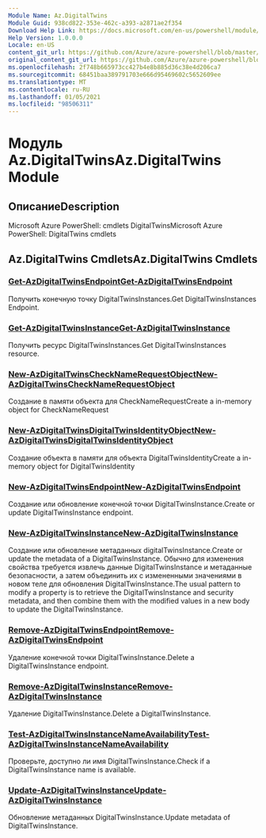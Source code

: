 ```yaml
---
Module Name: Az.DigitalTwins
Module Guid: 938cd822-353e-462c-a393-a2871ae2f354
Download Help Link: https://docs.microsoft.com/en-us/powershell/module/az.digitaltwins
Help Version: 1.0.0.0
Locale: en-US
content_git_url: https://github.com/Azure/azure-powershell/blob/master/src/DigitalTwins/help/Az.DigitalTwins.md
original_content_git_url: https://github.com/Azure/azure-powershell/blob/master/src/DigitalTwins/help/Az.DigitalTwins.md
ms.openlocfilehash: 2f748b665973cc427b4e8b885d36c38e4d206ca7
ms.sourcegitcommit: 68451baa389791703e666d95469602c5652609ee
ms.translationtype: MT
ms.contentlocale: ru-RU
ms.lasthandoff: 01/05/2021
ms.locfileid: "98506311"
---
```

# <span data-ttu-id="710cb-101">Модуль Az.DigitalTwins</span><span class="sxs-lookup"><span data-stu-id="710cb-101">Az.DigitalTwins Module</span></span>
## <span data-ttu-id="710cb-102">Описание</span><span class="sxs-lookup"><span data-stu-id="710cb-102">Description</span></span>
<span data-ttu-id="710cb-103">Microsoft Azure PowerShell: cmdlets DigitalTwins</span><span class="sxs-lookup"><span data-stu-id="710cb-103">Microsoft Azure PowerShell: DigitalTwins cmdlets</span></span>

## <span data-ttu-id="710cb-104">Az.DigitalTwins Cmdlets</span><span class="sxs-lookup"><span data-stu-id="710cb-104">Az.DigitalTwins Cmdlets</span></span>
### [<span data-ttu-id="710cb-105">Get-AzDigitalTwinsEndpoint</span><span class="sxs-lookup"><span data-stu-id="710cb-105">Get-AzDigitalTwinsEndpoint</span></span>](Get-AzDigitalTwinsEndpoint.md)
<span data-ttu-id="710cb-106">Получить конечную точку DigitalTwinsInstances.</span><span class="sxs-lookup"><span data-stu-id="710cb-106">Get DigitalTwinsInstances Endpoint.</span></span>

### [<span data-ttu-id="710cb-107">Get-AzDigitalTwinsInstance</span><span class="sxs-lookup"><span data-stu-id="710cb-107">Get-AzDigitalTwinsInstance</span></span>](Get-AzDigitalTwinsInstance.md)
<span data-ttu-id="710cb-108">Получить ресурс DigitalTwinsInstances.</span><span class="sxs-lookup"><span data-stu-id="710cb-108">Get DigitalTwinsInstances resource.</span></span>

### [<span data-ttu-id="710cb-109">New-AzDigitalTwinsCheckNameRequestObject</span><span class="sxs-lookup"><span data-stu-id="710cb-109">New-AzDigitalTwinsCheckNameRequestObject</span></span>](New-AzDigitalTwinsCheckNameRequestObject.md)
<span data-ttu-id="710cb-110">Создание в памяти объекта для CheckNameRequest</span><span class="sxs-lookup"><span data-stu-id="710cb-110">Create a in-memory object for CheckNameRequest</span></span>

### [<span data-ttu-id="710cb-111">New-AzDigitalTwinsDigitalTwinsIdentityObject</span><span class="sxs-lookup"><span data-stu-id="710cb-111">New-AzDigitalTwinsDigitalTwinsIdentityObject</span></span>](New-AzDigitalTwinsDigitalTwinsIdentityObject.md)
<span data-ttu-id="710cb-112">Создание объекта в памяти для объекта DigitalTwinsIdentity</span><span class="sxs-lookup"><span data-stu-id="710cb-112">Create a in-memory object for DigitalTwinsIdentity</span></span>

### [<span data-ttu-id="710cb-113">New-AzDigitalTwinsEndpoint</span><span class="sxs-lookup"><span data-stu-id="710cb-113">New-AzDigitalTwinsEndpoint</span></span>](New-AzDigitalTwinsEndpoint.md)
<span data-ttu-id="710cb-114">Создание или обновление конечной точки DigitalTwinsInstance.</span><span class="sxs-lookup"><span data-stu-id="710cb-114">Create or update DigitalTwinsInstance endpoint.</span></span>

### [<span data-ttu-id="710cb-115">New-AzDigitalTwinsInstance</span><span class="sxs-lookup"><span data-stu-id="710cb-115">New-AzDigitalTwinsInstance</span></span>](New-AzDigitalTwinsInstance.md)
<span data-ttu-id="710cb-116">Создание или обновление метаданных digitalTwinsInstance.</span><span class="sxs-lookup"><span data-stu-id="710cb-116">Create or update the metadata of a DigitalTwinsInstance.</span></span>
<span data-ttu-id="710cb-117">Обычно для изменения свойства требуется извлечь данные DigitalTwinsInstance и метаданные безопасности, а затем объединить их с измененными значениями в новом теле для обновления DigitalTwinsInstance.</span><span class="sxs-lookup"><span data-stu-id="710cb-117">The usual pattern to modify a property is to retrieve the DigitalTwinsInstance and security metadata, and then combine them with the modified values in a new body to update the DigitalTwinsInstance.</span></span>

### [<span data-ttu-id="710cb-118">Remove-AzDigitalTwinsEndpoint</span><span class="sxs-lookup"><span data-stu-id="710cb-118">Remove-AzDigitalTwinsEndpoint</span></span>](Remove-AzDigitalTwinsEndpoint.md)
<span data-ttu-id="710cb-119">Удаление конечной точки DigitalTwinsInstance.</span><span class="sxs-lookup"><span data-stu-id="710cb-119">Delete a DigitalTwinsInstance endpoint.</span></span>

### [<span data-ttu-id="710cb-120">Remove-AzDigitalTwinsInstance</span><span class="sxs-lookup"><span data-stu-id="710cb-120">Remove-AzDigitalTwinsInstance</span></span>](Remove-AzDigitalTwinsInstance.md)
<span data-ttu-id="710cb-121">Удаление DigitalTwinsInstance.</span><span class="sxs-lookup"><span data-stu-id="710cb-121">Delete a DigitalTwinsInstance.</span></span>

### [<span data-ttu-id="710cb-122">Test-AzDigitalTwinsInstanceNameAvailability</span><span class="sxs-lookup"><span data-stu-id="710cb-122">Test-AzDigitalTwinsInstanceNameAvailability</span></span>](Test-AzDigitalTwinsInstanceNameAvailability.md)
<span data-ttu-id="710cb-123">Проверьте, доступно ли имя DigitalTwinsInstance.</span><span class="sxs-lookup"><span data-stu-id="710cb-123">Check if a DigitalTwinsInstance name is available.</span></span>

### [<span data-ttu-id="710cb-124">Update-AzDigitalTwinsInstance</span><span class="sxs-lookup"><span data-stu-id="710cb-124">Update-AzDigitalTwinsInstance</span></span>](Update-AzDigitalTwinsInstance.md)
<span data-ttu-id="710cb-125">Обновление метаданных DigitalTwinsInstance.</span><span class="sxs-lookup"><span data-stu-id="710cb-125">Update metadata of DigitalTwinsInstance.</span></span>


